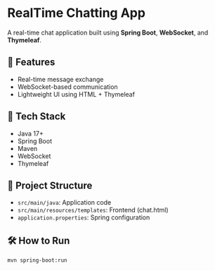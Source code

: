 # RealTime Chatting App

A real-time chat application built using **Spring Boot**, **WebSocket**, and **Thymeleaf**.

## 🔧 Features
- Real-time message exchange
- WebSocket-based communication
- Lightweight UI using HTML + Thymeleaf

## 🚀 Tech Stack
- Java 17+
- Spring Boot
- Maven
- WebSocket
- Thymeleaf

## 📂 Project Structure
- `src/main/java`: Application code
- `src/main/resources/templates`: Frontend (chat.html)
- `application.properties`: Spring configuration

## 🛠️ How to Run
```bash
mvn spring-boot:run
